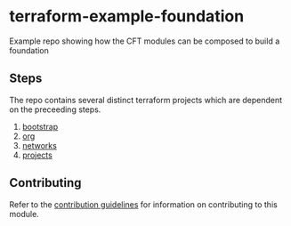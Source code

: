 # terraform-example-foundation
Example repo showing how the CFT modules can be composed to build a foundation

## Steps
The repo contains several distinct terraform projects which are dependent on the preceeding steps.

1.  [bootstrap](./0-bootstrap/README.md)
1.  [org](./1-org/README.md)
1.  [networks](./2-networks/README.md)
1.  [projects](./3-projects/README.md)

## Contributing

Refer to the [contribution guidelines](./CONTRIBUTING.md) for
information on contributing to this module.
